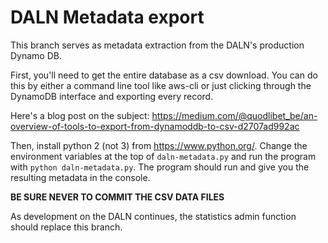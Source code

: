 # DALN Metadata export  

This branch serves as metadata extraction from the DALN's production Dynamo DB. 

First, you'll need to get the entire database as a csv download. You can do this by either a command line tool like aws-cli or just clicking 
through the DynamoDB interface and exporting every record.

Here's a blog post on the subject: https://medium.com/@quodlibet_be/an-overview-of-tools-to-export-from-dynamoddb-to-csv-d2707ad992ac

Then, install python 2 (not 3) from https://www.python.org/. Change the environment variables at the top of ```daln-metadata.py``` and run the program with ```python daln-metadata.py```. The program should run and give you the resulting metadata in the console.

**BE SURE NEVER TO COMMIT THE CSV DATA FILES**

As development on the DALN continues, the statistics admin function should replace this branch.